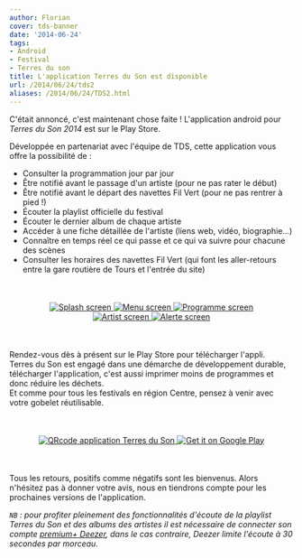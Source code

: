 ```yaml
---
author: Florian
cover: tds-banner
date: '2014-06-24'
tags:
- Android
- Festival
- Terres du son
title: L'application Terres du Son est disponible
url: /2014/06/24/tds2
aliases: /2014/06/24/TDS2.html
---
```



C'était annoncé, c'est maintenant chose faite ! L'application android pour _Terres du Son 2014_ est sur le Play Store.

Développée en partenariat avec l'équipe de TDS, cette application vous offre la possibilité de :

 * Consulter la programmation jour par jour
 * Être notifié avant le passage d'un artiste (pour ne pas rater le début)
 * Être notifié avant le départ des navettes Fil Vert (pour ne pas rentrer à pied !)
 * Écouter la playlist officielle du festival
 * Écouter le dernier album de chaque artiste
 * Accéder à une fiche détaillée de l'artiste (liens web, vidéo, biographie…)
 * Connaître en temps réel ce qui passe et ce qui va suivre pour chacune des scènes
 * Consulter les horaires des navettes Fil Vert (qui font les aller-retours entre la gare routière de Tours et l'entrée du site)


<div style="text-align:center;margin:50px">
    <a href="/images/postTDS2/launch.png" data-lightbox="group-2" title="Splash screen de l'application" class="inlineBoxes">
        <img class="medium" src="/images/postTDS2/launch.png" alt="Splash screen"/>
    </a>
    <a href="/images/postTDS2/home.png" data-lightbox="group-2" title="Menu de l'application" class="inlineBoxes">
        <img class="medium" src="/images/postTDS2/home.png" alt="Menu screen"/>
    </a>
    <a href="/images/postTDS2/prog.png" data-lightbox="group-2" title="Programme par jour et par scène" class="inlineBoxes">
        <img class="medium" src="/images/postTDS2/prog.png" alt="Programme screen"/>
    </a>
    <a href="/images/postTDS2/artiste.png" data-lightbox="group-2" title="Une fiche artiste de l'application" class="inlineBoxes">
        <img class="medium" src="/images/postTDS2/artiste.png" alt="Artist screen"/>
    </a>
    <a href="/images/postTDS2/notifs.png" data-lightbox="group-2" title="Récap de notifications plannifiées pour les navettes" class="inlineBoxes">
        <img class="medium" src="/images/postTDS2/notifs.png" alt="Alerte screen"/>
    </a>
</div>


Rendez-vous dès à présent sur le Play Store pour télécharger l'appli.<br/>
Terres du Son est engagé dans une démarche de développement durable, télécharger l'application, c'est aussi imprimer moins de programmes et donc réduire les déchets.<br/>
Et comme pour tous les festivals en région Centre, pensez à venir avec votre gobelet réutilisable.


<div style="text-align:center;margin:50px">
    <a href="https://play.google.com/store/apps/details?id=com.codetroopers.terresduson">
      <img class="medium" alt="QRcode application Terres du Son" src="/images/postTDS2/qrcode_playstore_tds.png" />
    </a>
    <a href="https://play.google.com/store/apps/details?id=com.codetroopers.terresduson">
      <img alt="Get it on Google Play" src="https://developer.android.com/images/brand/fr_generic_rgb_wo_60.png" />
    </a>
</div>


Tous les retours, positifs comme négatifs sont les bienvenus. Alors n'hésitez pas à donner votre avis, nous en tiendrons compte pour les prochaines versions de l'application.

_`NB` : pour profiter pleinement des fonctionnalités d'écoute de la playlist Terres du Son et des albums des artistes
il est nécessaire de connecter son compte <a href="http://www.deezer.com/offers/premiumplus">premium+ Deezer</a>, dans le cas contraire, Deezer limite l'écoute à 30 secondes par morceau._
